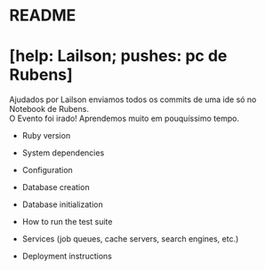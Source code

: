 # README

# [help: Lailson; pushes: pc de Rubens]

Ajudados por Lailson enviamos todos os commits de uma ide só no Notebook de Rubens.  
O Evento foi irado! Aprendemos muito em pouquíssimo tempo.

* Ruby version

* System dependencies

* Configuration

* Database creation

* Database initialization

* How to run the test suite

* Services (job queues, cache servers, search engines, etc.)

* Deployment instructions
